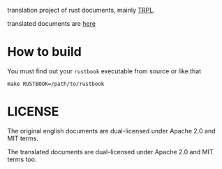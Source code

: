 translation project of rust documents, mainly [TRPL](https://doc.rust-lang.org/book/).

translated documents are [here](http://keens.github.io/the-rust-programming-language-ja/1.6/book/)

# How to build

You must find out your `rustbook` executable from source or like that

```
make RUSTBOOK=/path/to/rustbook
```


# LICENSE
The original english documents are dual-licensed under Apache 2.0 and MIT terms.

The translated documents are dual-licensed under Apache 2.0 and MIT terms too.

